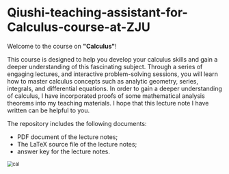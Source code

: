 # Qiushi-teaching-assistant-for-Calculus-course-at-ZJU

Welcome to the course on **"Calculus"**!

This course is designed to help you develop your calculus skills and gain a deeper understanding of this fascinating subject. Through a series of engaging lectures, and interactive problem-solving sessions, you will learn how to master calculus concepts such as analytic geometry, series, integrals, and differential equations. In order to gain a deeper understanding of calculus, I have incorporated proofs of some mathematical analysis theorems into my teaching materials. I hope that this lecture note I have written can be helpful to you.

The repository includes the following documents:

- PDF document of the lecture notes;
- The LaTeX source file of the lecture notes;
- answer key for the lecture notes.

<img src="D:\$Research\pages\Fanwu001.github.io-master\projects\pengfu\cal.jpg" alt="cal" style="zoom:80%;" />

